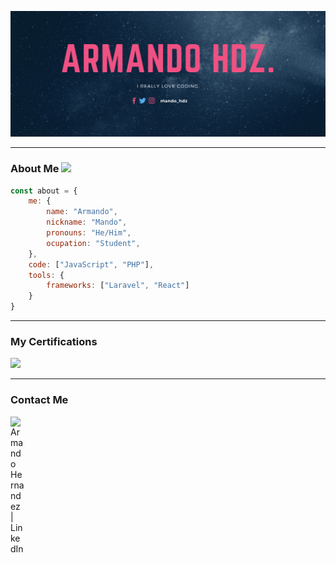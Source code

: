 ![Banner](img/cover.png "Banner")

---

### About Me <img src="https://media.tenor.com/hWg8g8VHhjoAAAAi/yaseen.gif" width="20px">

```js
const about = {
    me: {
        name: "Armando",
        nickname: "Mando",
        pronouns: "He/Him",
        ocupation: "Student",
    },
    code: ["JavaScript", "PHP"],
    tools: {
        frameworks: ["Laravel", "React"]
    }
}

```

---

### My Certifications

<a href="https://drive.google.com/file/d/1YTvP0F2aC4yDQfsgWCs2LuNGiwFhXlvA/view" target="_blank"><img src="https://img.shields.io/badge/Azure Fundamentals-blue?style=flat&logo=Microsoft%20Azure"></a>

---
### Contact Me

[<img align="left" alt="Armando Hernandez | LinkedIn" width="22px" src="https://cdn.jsdelivr.net/npm/simple-icons@v3/icons/linkedin.svg" />][linkedin]

<br>

[linkedin]: https://www.linkedin.com/in/armandohernandez-7a30341b5/

[kj]: https://media.tenor.com/hWg8g8VHhjoAAAAi/yaseen.gif
